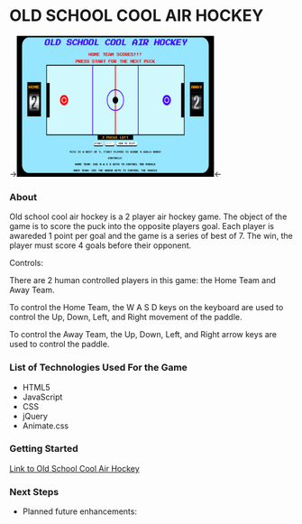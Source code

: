 # OLD SCHOOL COOL AIR HOCKEY

-><img src="images/screen-shot.png" width="350px" height="250px"><-

### About

Old school cool air hockey is a 2 player air hockey game. The object of the game is to score the puck into the opposite players goal. Each player is awareded 1 point per goal and the game is a series of best of 7. The win, the player must score 4 goals before their opponent. 

Controls:

There are 2 human controlled players in this game: the Home Team and Away Team.

To control the Home Team, the W A S D keys on the keyboard are used to control the Up, Down, Left, and Right movement of the paddle.

To control the Away Team, the Up, Down, Left, and Right arrow keys are used to control the paddle.

### List of Technologies Used For the Game
- HTML5
- JavaScript
- CSS
- jQuery
- Animate.css

### Getting Started

[Link to Old School Cool Air Hockey]()

### Next Steps 

- Planned future enhancements:
